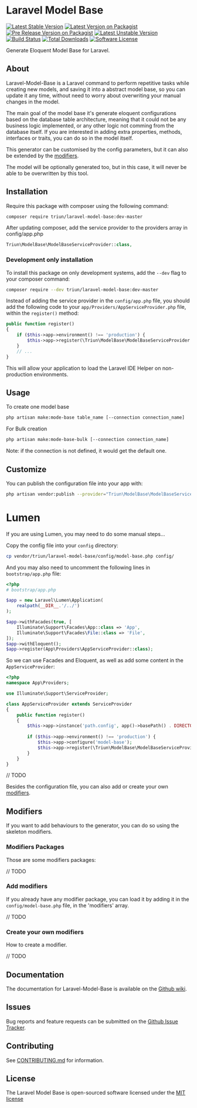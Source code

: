 # Laravel Model Base

[![Latest Stable Version][ico-stable]][link-packagist]
[![Latest Version on Packagist][ico-version]][link-packagist]
[![Pre Release Version on Packagist][ico-pre-release]][link-packagist]
[![Latest Unstable Version][ico-unstable]][link-packagist]
[![Build Status][ico-travis]][link-travis]
[![Total Downloads][ico-downloads]][link-downloads]
[![Software License][ico-license]](LICENSE.md)

Generate Eloquent Model Base for Laravel.

## About

Laravel-Model-Base is a Laravel command to perform repetitive tasks while creating new models, and saving it into a abstract model base, so you can update it any time, without need to worry about overwriting your manual changes in the model.

The main goal of the model base it's generate eloquent configurations based on the database table architecture, meaning that it could not be any business logic implemented, or any other logic not comming from the database itself. If you are interested in adding extra properties, methods, interfaces or traits, you can do so in the model itself.

This generator can be customised by the config parameters, but it can also be extended by the [modifiers](#modifiers). 

The model will be optionally generated too, but in this case, it will never be able to be overwritten by this tool.

## Installation

Require this package with composer using the following command:

```bash
composer require triun/laravel-model-base:dev-master
```

After updating composer, add the service provider to the providers array in config/app.php

```php
Triun\ModelBase\ModelBaseServiceProvider::class,
```

### Development only installation

To install this package on only development systems, add the `--dev` flag to your composer command:

```bash
composer require --dev triun/laravel-model-base:dev-master
```

Instead of adding the service provider in the `config/app.php` file, you should add the following code to your `app/Providers/AppServiceProvider.php` file, within the `register()` method:

```php
public function register()
{
    if ($this->app->environment() !== 'production') {
        $this->app->register(\Triun\ModelBase\ModelBaseServiceProvider::class);
    }
    // ...
}
```

This will allow your application to load the Laravel IDE Helper on non-production environments.

## Usage

To create one model base

```bash
php artisan make:mode-base table_name [--connection connection_name]
```

For Bulk creation

```bash
php artisan make:mode-base-bulk [--connection connection_name]
```

Note: if the connection is not defined, it would get the default one.

## Customize

You can publish the configuration file into your app with:

```bash
php artisan vendor:publish --provider="Triun\ModelBase\ModelBaseServiceProvider" --tag=config
```

# Lumen

If you are using Lumen, you may need to do some manual steps...

Copy the config file into your `config` directory:

```bash
cp vendor/triun/laravel-model-base/config/model-base.php config/
```

And you may also need to uncomment the following lines in `bootstrap/app.php` file:

```php
<?php
# bootstrap/app.php

$app = new Laravel\Lumen\Application(
    realpath(__DIR__.'/../')
);

$app->withFacades(true, [
    Illuminate\Support\Facades\App::class => 'App',
    Illuminate\Support\Facades\File::class => 'File',
]);
$app->withEloquent();
$app->register(App\Providers\AppServiceProvider::class);
```

So we can use Facades and Eloquent, as well as add some content in the `AppServiceProvider`:

```php
<?php
namespace App\Providers;

use Illuminate\Support\ServiceProvider;

class AppServiceProvider extends ServiceProvider
{
    public function register()
    {
        $this->app->instance('path.config', app()->basePath() . DIRECTORY_SEPARATOR . 'config');
        
        if ($this->app->environment() !== 'production') {
            $this->app->configure('model-base');
            $this->app->register(\Triun\ModelBase\ModelBaseServiceProvider::class);
        }
    }
}
```

// TODO

Besides the configuration file, you can also add or create your own [modifiers](#modifiers).

## Modifiers

If you want to add behaviours to the generator, you can do so using the skeleton modifiers.

### Modifiers Packages

Those are some modifiers packages:

// TODO

### Add modifiers

If you already have any modifier package, you can load it by adding it in the `config/model-base.php` file, in the 'modifiers' array.

// TODO

### Create your own modifiers

How to create a modifier.

// TODO

## Documentation

The documentation for Laravel-Model-Base is available on the [Github wiki](https://github.com/Triun/laravel-model-base/wiki).

## Issues
   
Bug reports and feature requests can be submitted on the [Github Issue Tracker](https://github.com/Triun/laravel-model-base/issues).

## Contributing

See [CONTRIBUTING.md](CONTRIBUTING.md) for information.

## License

The Laravel Model Base is open-sourced software licensed under the [MIT license](http://opensource.org/licenses/MIT)


[ico-version]: https://img.shields.io/packagist/v/triun/laravel-model-base.svg
[ico-pre-release]: https://img.shields.io/packagist/vpre/triun/laravel-model-base.svg
[ico-license]: https://img.shields.io/badge/license-MIT-brightgreen.svg?style=flat-square
[ico-travis]: https://travis-ci.org/Triun/laravel-model-base.svg?branch=master
[ico-code-quality]: https://img.shields.io/scrutinizer/g/triun/laravel-model-base.svg?style=flat-square
[ico-downloads]: https://img.shields.io/packagist/dt/triun/laravel-model-base.svg?style=flat-square
[ico-stable]: https://poser.pugx.org/triun/laravel-model-base/v/stable
[ico-unstable]: https://poser.pugx.org/triun/laravel-model-base/v/unstable

[link-packagist]: https://packagist.org/packages/triun/laravel-model-base
[link-travis]: https://travis-ci.org/Triun/laravel-model-base
[link-downloads]: https://packagist.org/packages/triun/laravel-model-base
[link-author]: https://github.com/triun